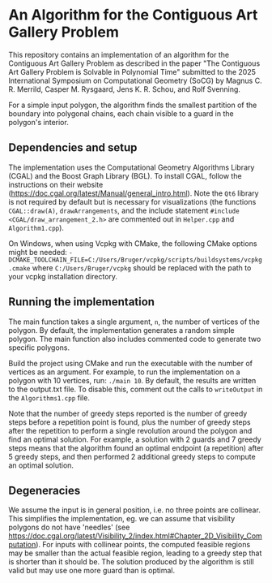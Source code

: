 # An Algorithm for the Contiguous Art Gallery Problem

This repository contains an implementation of an algorithm for the Contiguous Art Gallery Problem as
described in the paper "The Contiguous Art Gallery Problem is Solvable in
Polynomial Time" submitted to the 2025 International Symposium on Computational Geometry (SoCG) by Magnus C. R. Merrild, 
Casper M. Rysgaard, Jens K. R. Schou, and Rolf Svenning.

For a simple input polygon, the algorithm finds the smallest partition of the boundary into polygonal chains, each 
chain visible to a guard in the polygon's interior.

## Dependencies and setup
The implementation uses the Computational Geometry Algorithms Library (CGAL) and the Boost Graph Library (BGL).
To install CGAL, follow the instructions on their website (https://doc.cgal.org/latest/Manual/general_intro.html).
Note the `Qt6` library is not required by default but is necessary for visualizations (the functions `CGAL::draw(A)`,
`drawArrangements`, and the include statement `#include <CGAL/draw_arrangement_2.h>`  are commented out in
`Helper.cpp` and `Algorithm1.cpp`).


On Windows, when using Vcpkg with CMake, the following CMake options might be needed:
`-DCMAKE_TOOLCHAIN_FILE=C:/Users/Bruger/vcpkg/scripts/buildsystems/vcpkg.cmake`
where `C:/Users/Bruger/vcpkg` should be replaced with the path to your vcpkg installation directory.



## Running the implementation
The main function takes a single argument, `n`, the number of vertices of the polygon.
By default, the implementation generates a random simple polygon.
The main function also includes commented code to generate two specific polygons.

Build the project using CMake and run the executable with the number of vertices as an argument.
For example, to run the implementation on a polygon with 10 vertices, run:
`./main 10`. By default, the results are written to the output.txt file.
To disable this, comment out the calls to `writeOutput` in the `Algorithms1.cpp` file.

Note that the number of greedy steps reported is the number of greedy steps before a repetition point is found, 
plus the number of greedy steps after the repetition to perform a single revolution around the polygon
and find an optimal solution.
For example, a solution with 2 guards and 7 greedy steps means that the algorithm found an
optimal endpoint (a repetition) after 5 greedy steps, and then performed 2 additional greedy steps to compute an
optimal solution.


## Degeneracies
We assume the input is in general position, i.e. no three points are collinear.
This simplifies the implementation, eg. we can assume that visibility polygons do not have 'needles'
(see https://doc.cgal.org/latest/Visibility_2/index.html#Chapter_2D_Visibility_Computation).
For inputs with collinear points, the computed feasible regions may be smaller than the actual feasible region,
leading to a greedy step that is shorter than it should be. The solution produced by the algorithm is still valid
but may use one more guard than is optimal.






